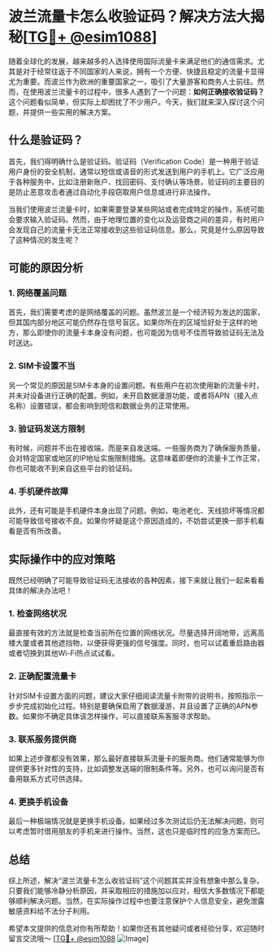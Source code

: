 # 波兰流量卡怎么收验证码？解决方法大揭秘[[TG💪+ @esim1088](https://t.me/s/esim1088)]

随着全球化的发展，越来越多的人选择使用国际流量卡来满足他们的通信需求。尤其是对于经常往返于不同国家的人来说，拥有一个方便、快捷且稳定的流量卡显得尤为重要。而波兰作为欧洲的重要国家之一，吸引了大量游客和商务人士前往。然而，在使用波兰流量卡的过程中，很多人遇到了一个问题：**如何正确接收验证码？** 这个问题看似简单，但实际上却困扰了不少用户。今天，我们就来深入探讨这个问题，并提供一些实用的解决方案。

## 什么是验证码？

首先，我们得明确什么是验证码。验证码（Verification Code）是一种用于验证用户身份的安全机制，通常以短信或语音的形式发送到用户的手机上。它广泛应用于各种服务中，比如注册新账户、找回密码、支付确认等场景。验证码的主要目的是防止恶意攻击者通过自动化手段窃取用户信息或进行非法操作。

当我们使用波兰流量卡时，如果需要登录某些网站或者完成特定的操作，系统可能会要求输入验证码。然而，由于地理位置的变化以及运营商之间的差异，有时用户会发现自己的流量卡无法正常接收到这些验证码信息。那么，究竟是什么原因导致了这种情况的发生呢？

## 可能的原因分析

### 1. 网络覆盖问题

首先，我们需要考虑的是网络覆盖的问题。虽然波兰是一个经济较为发达的国家，但其国内部分地区可能仍然存在信号盲区。如果你所在的区域恰好处于这样的地方，那么即使你的流量卡本身没有问题，也可能因为信号不佳而导致验证码无法及时送达。

### 2. SIM卡设置不当

另一个常见的原因是SIM卡本身的设置问题。有些用户在初次使用新的流量卡时，并未对设备进行正确的配置。例如，未开启数据漫游功能，或者将APN（接入点名称）设置错误，都会影响到短信和数据业务的正常使用。

### 3. 验证码发送方限制

有时候，问题并不出在接收端，而是来自发送端。一些服务商为了确保服务质量，会对特定国家或地区的IP地址实施限制措施。这意味着即便你的流量卡工作正常，你也可能收不到来自这些平台的验证码。

### 4. 手机硬件故障

此外，还有可能是手机硬件本身出现了问题。例如，电池老化、天线损坏等情况都可能导致信号接收不良。如果你怀疑是这个原因造成的，不妨尝试更换一部手机看看是否有所改善。

## 实际操作中的应对策略

既然已经明确了可能导致验证码无法接收的各种因素，接下来就让我们一起来看看具体的解决办法吧！

### 1. 检查网络状况

最直接有效的方法就是检查当前所在位置的网络状况。尽量选择开阔地带，远离高楼大厦或者其他遮挡物，以便获得更强的信号强度。同时，也可以试着重启路由器或者切换到其他Wi-Fi热点试试看。

### 2. 正确配置流量卡

针对SIM卡设置方面的问题，建议大家仔细阅读流量卡附带的说明书，按照指示一步步完成初始化过程。特别是要确保启用了数据漫游，并且设置了正确的APN参数。如果你不确定具体该怎样操作，可以直接联系客服寻求帮助。

### 3. 联系服务提供商

如果上述步骤都没有效果，那么最好直接联系流量卡的服务商。他们通常能够为你提供更多针对性的支持，比如调整发送端的限制条件等。另外，也可以询问是否有备用联系方式可供选择。

### 4. 更换手机设备

最后一种极端情况就是更换手机设备。如果经过多次测试后仍无法解决问题，则可以考虑暂时借用朋友的手机来进行操作。当然，这也只是临时性的应急方案而已。

## 总结

综上所述，解决“波兰流量卡怎么收验证码”这个问题其实并没有想象中那么复杂。只要我们能够冷静分析原因，并采取相应的措施加以应对，相信大多数情况下都能够顺利解决问题。当然，在实际操作过程中也要注意保护个人信息安全，避免泄露敏感资料给不法分子利用。

希望本文提供的信息对你有所帮助！如果你还有其他疑问或者经验分享，欢迎随时留言交流哦～ [[TG💪+ @esim1088](https://t.me/s/esim1088) ![Image](https://i.postimg.cc/4NQfJmqS/Snipaste-2025-05-13-00-14-12.png)]